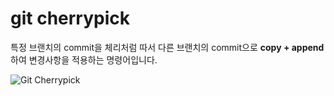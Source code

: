 # git cherrypick

특정 브랜치의 commit을 체리처럼 따서 다른 브랜치의 commit으로 **copy + append**하여 변경사항을 적용하는 명령어입니다.

<Image src="/image/git/git_cherrypick.png" alt="Git Cherrypick"/>
